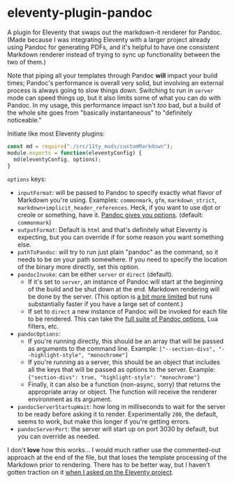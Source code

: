 # eleventy-plugin-pandoc

A plugin for Eleventy that swaps out the markdown-it renderer
for Pandoc. (Made because I was integrating Eleventy with a
larger project already using Pandoc for generating PDFs, and
it's helpful to have one consistent Markdown renderer instead
of trying to sync up functionality between the two of them.)

Note that piping all your templates through Pandoc **will** 
impact your build times; Pandoc's performance is overall very
solid, but involving an external process is always going to slow
things down. Switching to run in `server` mode can speed things
up, but it also limits some of what you can do with Pandoc. In
my usage, this performance impact isn't _too_ bad, but a build of
the whole site goes from "basically instantaneous" to "definitely
noticeable." 

Initiate like most Eleventy plugins:
```js
const md = require("./src/11ty_mods/customMarkdown");
module.exports = function(eleventyConfig) {
  md(eleventyConfig, options);
}
```

`options` keys:
* `inputFormat`: will be passed to Pandoc to specify exactly
   what flavor of Markdown you're using. Examples: `commonmark`, `gfm`,
   `markdown_strict`, `markdown+implicit_header_references`. Heck, if
   you want to use djot or creole or something, have it. 
   [Pandoc gives you options](https://pandoc.org/MANUAL.html#option--from).
   (default: `commonmark`)
* `outputFormat`: Default is `html` and that's definitely what Eleventy
   is expecting, but you can override if for some reason you want
   something else.
* `pathToPandoc`: will try to run just plain "pandoc" as the command,
   so it needs to be on your path somewhere. If you need to specify
   the location of the binary more directly, set this option.
* `pandocInvoke`: can be either `server` or `direct` (default).
  * If it's set to `server`, an instance of Pandoc will start at the
    beginning of the build and be shut down at the end. Markdown
    rendering will be done by the server. (This option is 
    [a bit more limited](https://github.com/jgm/pandoc/blob/master/doc/pandoc-server.md)
    but runs substantially faster if you have a large set of content.)
  * If set to `direct` a new instance of Pandoc will be invoked for each
    file to be rendered. This can take the 
    [full suite of Pandoc options](https://pandoc.org/MANUAL.html), 
    Lua filters, etc.
* `pandocOptions`:
   * If you're running directly, this should be an array that will
     be passed as arguments to the command line. Example: `["--section-divs",
     "--highlight-style", "monochrome"]`
   * If you're running as a server, this should be an
     object that includes all the keys that will be passed as options to
     the server. Example: `{"section-divs": true, "highlight-style": "monochrome"}`
   * Finally, it can also be a function (non-async, sorry) that returns the
     appropriate array or object. The function will receive the renderer 
     environment as its argument. 
* `pandocServerStartupWait`: how long in milliseconds to wait for the server
   to be ready before asking it to render. Experimentally `200`, the default,
   seems to work, but make this longer if you're getting errors.
* `pandocServerPort`: the server will start up on port 3030 by default, but
   you can override as needed.

I don't **love** how this works... I would much rather use the commented-out
approach at the end of the file, but that loses the template processing of
the Markdown prior to rendering. There has to be better way, but I haven't gotten
traction on it [when I asked on the Eleventy project](https://github.com/11ty/eleventy/discussions/3381).
